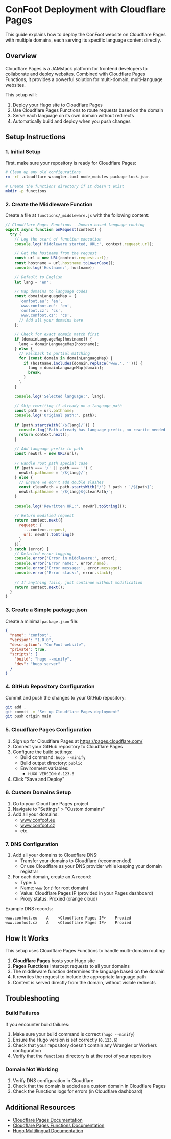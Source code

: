 # ConFoot Deployment with Cloudflare Pages

This guide explains how to deploy the ConFoot website on Cloudflare Pages with multiple domains, each serving its specific language content directly.

## Overview

Cloudflare Pages is a JAMstack platform for frontend developers to collaborate and deploy websites. Combined with Cloudflare Pages Functions, it provides a powerful solution for multi-domain, multi-language websites.

This setup will:

1. Deploy your Hugo site to Cloudflare Pages
2. Use Cloudflare Pages Functions to route requests based on the domain
3. Serve each language on its own domain without redirects
4. Automatically build and deploy when you push changes

## Setup Instructions

### 1. Initial Setup

First, make sure your repository is ready for Cloudflare Pages:

```bash
# Clean up any old configurations
rm -rf .cloudflare wrangler.toml node_modules package-lock.json

# Create the functions directory if it doesn't exist
mkdir -p functions
```

### 2. Create the Middleware Function

Create a file at `functions/_middleware.js` with the following content:

```javascript
// Cloudflare Pages Functions - Domain-based language routing
export async function onRequest(context) {
  try {
    // Log the start of function execution
    console.log('Middleware started, URL:', context.request.url);
    
    // Get the hostname from the request
    const url = new URL(context.request.url);
    const hostname = url.hostname.toLowerCase();
    console.log('Hostname:', hostname);
    
    // Default to English
    let lang = 'en';
    
    // Map domains to language codes
    const domainLanguageMap = {
      'confoot.eu': 'en',
      'www.confoot.eu': 'en',
      'confoot.cz': 'cs',
      'www.confoot.cz': 'cs',
      // Add all your domains here
    };
    
    // Check for exact domain match first
    if (domainLanguageMap[hostname]) {
      lang = domainLanguageMap[hostname];
    } else {
      // Fallback to partial matching
      for (const domain in domainLanguageMap) {
        if (hostname.includes(domain.replace('www.', ''))) {
          lang = domainLanguageMap[domain];
          break;
        }
      }
    }
    
    console.log('Selected language:', lang);
    
    // Skip rewriting if already on a language path
    const path = url.pathname;
    console.log('Original path:', path);
    
    if (path.startsWith(`/${lang}/`)) {
      console.log('Path already has language prefix, no rewrite needed');
      return context.next();
    }
    
    // Add language prefix to path
    const newUrl = new URL(url);
    
    // Handle root path special case
    if (path === '/' || path === '') {
      newUrl.pathname = `/${lang}/`;
    } else {
      // Ensure we don't add double slashes
      const cleanPath = path.startsWith('/') ? path : `/${path}`;
      newUrl.pathname = `/${lang}${cleanPath}`;
    }
    
    console.log('Rewritten URL:', newUrl.toString());
    
    // Return modified request
    return context.next({
      request: {
        ...context.request,
        url: newUrl.toString()
      }
    });
  } catch (error) {
    // Detailed error logging
    console.error('Error in middleware:', error);
    console.error('Error name:', error.name);
    console.error('Error message:', error.message);
    console.error('Error stack:', error.stack);
    
    // If anything fails, just continue without modification
    return context.next();
  }
}
```

### 3. Create a Simple package.json

Create a minimal `package.json` file:

```json
{
  "name": "confoot",
  "version": "1.0.0",
  "description": "ConFoot website",
  "private": true,
  "scripts": {
    "build": "hugo --minify",
    "dev": "hugo server"
  }
}
```

### 4. GitHub Repository Configuration

Commit and push the changes to your GitHub repository:

```bash
git add .
git commit -m "Set up Cloudflare Pages deployment"
git push origin main
```

### 5. Cloudflare Pages Configuration

1. Sign up for Cloudflare Pages at https://pages.cloudflare.com/
2. Connect your GitHub repository to Cloudflare Pages
3. Configure the build settings:
   - Build command: `hugo --minify`
   - Build output directory: `public`
   - Environment variables:
     - `HUGO_VERSION`: `0.123.6`
4. Click "Save and Deploy"

### 6. Custom Domains Setup

1. Go to your Cloudflare Pages project
2. Navigate to "Settings" > "Custom domains"
3. Add all your domains:
   - www.confoot.eu
   - www.confoot.cz
   - etc.

### 7. DNS Configuration

1. Add all your domains to Cloudflare DNS:
   - Transfer your domains to Cloudflare (recommended)
   - Or use Cloudflare as your DNS provider while keeping your domain registrar
2. For each domain, create an A record:
   - Type: `A`
   - Name: `www` (or `@` for root domain)
   - Value: Cloudflare Pages IP (provided in your Pages dashboard)
   - Proxy status: Proxied (orange cloud)

Example DNS records:
```
www.confoot.eu    A    <Cloudflare Pages IP>    Proxied
www.confoot.cz    A    <Cloudflare Pages IP>    Proxied
```

## How It Works

This setup uses Cloudflare Pages Functions to handle multi-domain routing:

1. **Cloudflare Pages** hosts your Hugo site
2. **Pages Functions** intercept requests to all your domains
3. The middleware function determines the language based on the domain
4. It rewrites the request to include the appropriate language path
5. Content is served directly from the domain, without visible redirects

## Troubleshooting

### Build Failures

If you encounter build failures:

1. Make sure your build command is correct (`hugo --minify`)
2. Ensure the Hugo version is set correctly (`0.123.6`)
3. Check that your repository doesn't contain any Wrangler or Workers configuration
4. Verify that the `functions` directory is at the root of your repository

### Domain Not Working

1. Verify DNS configuration in Cloudflare
2. Check that the domain is added as a custom domain in Cloudflare Pages
3. Check the Functions logs for errors (in Cloudflare dashboard)

## Additional Resources

- [Cloudflare Pages Documentation](https://developers.cloudflare.com/pages/)
- [Cloudflare Pages Functions Documentation](https://developers.cloudflare.com/pages/platform/functions/)
- [Hugo Multilingual Documentation](https://gohugo.io/content-management/multilingual/)
